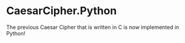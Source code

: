 # CaesarCipher.Python
The previous Caesar Cipher that is written in C is now implemented in Python!

